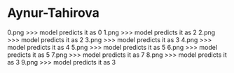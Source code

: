 # Aynur-Tahirova
0.png >>> model predicts it as 0
1.png >>> model predicts it as 2
2.png >>> model predicts it as 2
3.png >>> model predicts it as 3
4.png >>> model predicts it as 4
5.png >>> model predicts it as 5
6.png >>> model predicts it as 5
7.png >>> model predicts it as 7
8.png >>> model predicts it as 3
9.png >>> model predicts it as 3
